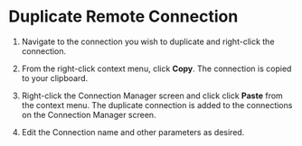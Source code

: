 [title]: # (Duplicate Connection)
[tags]: # (duplicate, connection)
[priority]: # (509)
# Duplicate Remote Connection

1. Navigate to the connection you wish to duplicate and right-click the connection.

1. From the right-click context menu, click __Copy__. The connection is copied to your clipboard.

1. Right-click the Connection Manager screen and click click __Paste__ from the context menu.
The duplicate connection is added to the connections on the Connection Manager screen.

1. Edit the Connection name and other parameters as desired.

